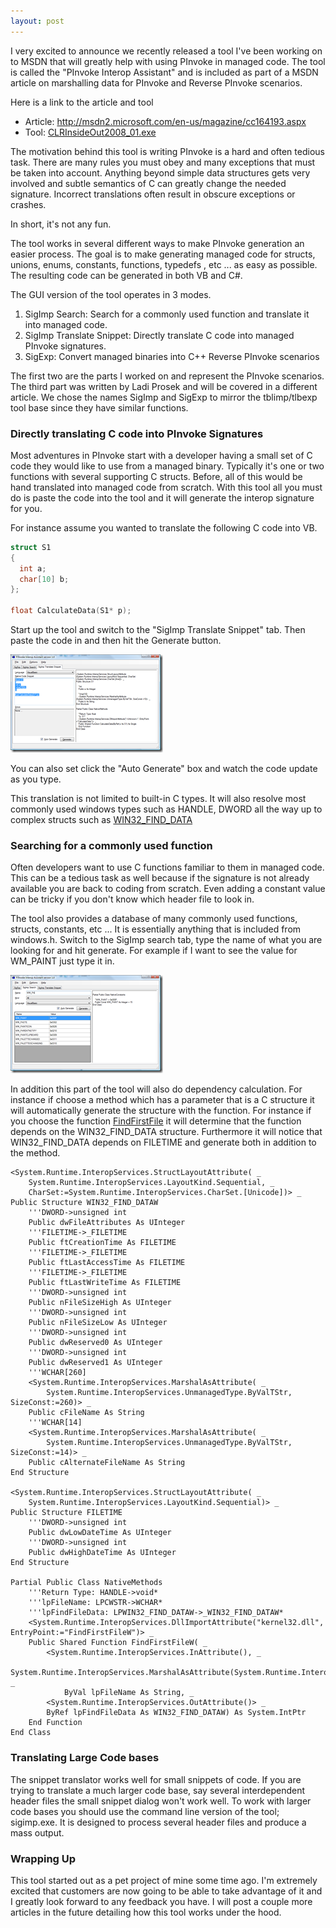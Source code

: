 ```yaml
---
layout: post
---
```

I very excited to announce we recently released a tool I've been working on to MSDN that will greatly help with using PInvoke in managed code.  The tool is called the "PInvoke Interop Assistant" and is included as part of a MSDN article on marshalling data for PInvoke and Reverse PInvoke scenarios.

Here is a link to the article and tool

  * Article: <http://msdn2.microsoft.com/en-us/magazine/cc164193.aspx>
  * Tool: [CLRInsideOut2008_01.exe](http://download.microsoft.com/download/f/2/7/f279e71e-efb0-4155-873d-5554a0608523/CLRInsideOut2008_01.exe)

The motivation behind this tool is writing PInvoke is a hard and often tedious task. There are many rules you must obey and many exceptions that must be taken into account.  Anything beyond simple data structures gets very involved and subtle semantics of C can greatly change the needed signature.  Incorrect translations often result in obscure exceptions or crashes.

In short, it's not any fun.

The tool works in several different ways to make PInvoke generation an easier process.  The goal is to make generating managed code for structs, unions, enums, constants, functions, typedefs , etc ... as easy as possible. The resulting code can be generated in both VB and C#.  

The GUI version of the tool operates in 3 modes.  

  1. SigImp Search: Search for a commonly used function and translate it into managed code. 
  2. SigImp Translate Snippet: Directly translate C code into managed PInvoke signatures. 
  3. SigExp: Convert managed binaries into C++ Reverse PInvoke scenarios

The first two are the parts I worked on and represent the PInvoke scenarios.  The third part was written by Ladi Prosek and will be covered in a different article. We chose the names SigImp and SigExp to mirror the tblimp/tlbexp tool base since they have similar functions.

### Directly translating C code into PInvoke Signatures

Most adventures in PInvoke start with a developer having a small set of C code they would like to use from a managed binary.  Typically it's one or two functions with several supporting C structs.  Before, all of this would be hand translated into managed code from scratch.  With this tool all you must do is paste the code into the tool and it will generate the interop signature for you.

For instance assume you wanted to translate the following C code into VB.

``` c
struct S1
{
  int a;
  char[10] b;
};

float CalculateData(S1* p);
```

Start up the tool and switch to the "SigImp Translate Snippet" tab.  Then paste the code in and then hit the Generate button.

![pinvoke1](/images/posts/pinvoke-easy1.png)

You can also set click the "Auto Generate" box and watch the code update as you type.

This translation is not limited to built-in C types.  It will also resolve most commonly used windows types such as HANDLE, DWORD all the way up to complex structs such as [WIN32_FIND_DATA](http://msdn2.microsoft.com/en-us/library/aa365740\(VS.85\).aspx)

### Searching for a commonly used function

Often developers want to use C functions familiar to them in managed code.  This can be a tedious task as well because if the signature is not already available you are back to coding from scratch.  Even adding a constant value can be tricky if you don't know which header file to look in.

The tool also provides a database of many commonly used functions, structs, constants, etc ... It is essentially anything that is included from windows.h.  Switch to the SigImp search tab, type the name of what you are looking for and hit generate.  For example if I want to see the value for WM_PAINT just type it in.

![pinvoke 2](/images/posts/pinvoke-easy2.png)

In addition this part of the tool will also do dependency calculation.  For instance if choose a method which has a parameter that is a C structure it will automatically generate the structure with the function.  For instance if you choose the function [FindFirstFile](http://msdn2.microsoft.com/en-us/library/aa364418.aspx) it will determine that the function depends on the WIN32_FIND_DATA structure.  Furthermore it will notice that WIN32_FIND_DATA depends on FILETIME and generate both in addition to the method.

    
``` vbnet
<System.Runtime.InteropServices.StructLayoutAttribute( _
    System.Runtime.InteropServices.LayoutKind.Sequential, _
    CharSet:=System.Runtime.InteropServices.CharSet.[Unicode])> _
Public Structure WIN32_FIND_DATAW
    '''DWORD->unsigned int
    Public dwFileAttributes As UInteger
    '''FILETIME->_FILETIME
    Public ftCreationTime As FILETIME
    '''FILETIME->_FILETIME
    Public ftLastAccessTime As FILETIME
    '''FILETIME->_FILETIME
    Public ftLastWriteTime As FILETIME
    '''DWORD->unsigned int
    Public nFileSizeHigh As UInteger
    '''DWORD->unsigned int
    Public nFileSizeLow As UInteger
    '''DWORD->unsigned int
    Public dwReserved0 As UInteger
    '''DWORD->unsigned int
    Public dwReserved1 As UInteger
    '''WCHAR[260]
    <System.Runtime.InteropServices.MarshalAsAttribute( _
        System.Runtime.InteropServices.UnmanagedType.ByValTStr, SizeConst:=260)> _
    Public cFileName As String
    '''WCHAR[14]
    <System.Runtime.InteropServices.MarshalAsAttribute( _
        System.Runtime.InteropServices.UnmanagedType.ByValTStr, SizeConst:=14)> _
    Public cAlternateFileName As String
End Structure

<System.Runtime.InteropServices.StructLayoutAttribute( _
    System.Runtime.InteropServices.LayoutKind.Sequential)> _
Public Structure FILETIME
    '''DWORD->unsigned int
    Public dwLowDateTime As UInteger
    '''DWORD->unsigned int
    Public dwHighDateTime As UInteger
End Structure

Partial Public Class NativeMethods
    '''Return Type: HANDLE->void*
    '''lpFileName: LPCWSTR->WCHAR*
    '''lpFindFileData: LPWIN32_FIND_DATAW->_WIN32_FIND_DATAW*
    <System.Runtime.InteropServices.DllImportAttribute("kernel32.dll", EntryPoint:="FindFirstFileW")> _
    Public Shared Function FindFirstFileW( _
        <System.Runtime.InteropServices.InAttribute(), _
            System.Runtime.InteropServices.MarshalAsAttribute(System.Runtime.InteropServices.UnmanagedType.LPWStr)> _
            ByVal lpFileName As String, _
        <System.Runtime.InteropServices.OutAttribute()> _
        ByRef lpFindFileData As WIN32_FIND_DATAW) As System.IntPtr
    End Function
End Class
```

### Translating Large Code bases

The snippet translator works well for small snippets of code.  If you are trying to translate a much larger code base, say several interdependent header files the small snippet dialog won't work well.  To work with larger code bases you should use the command line version of the tool;  sigimp.exe.  It is designed to process several header files and produce a mass output.

### Wrapping Up

This tool started out as a pet project of mine some time ago.  I'm extremely excited that customers are now going to be able to take advantage of it and I greatly look forward to any feedback you have.  I will post a couple more articles in the future detailing how this tool works under the hood.


